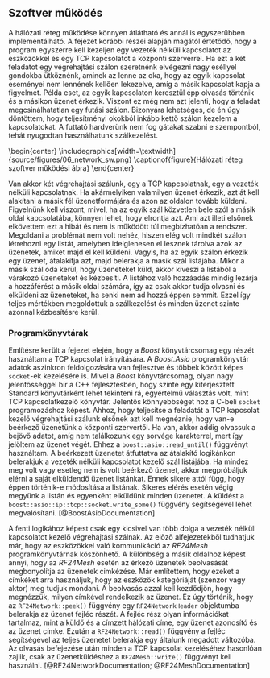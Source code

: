 ## Szoftver működés
A hálózati réteg működése könnyen átlátható és annál is egyszerűbben implementálható. A fejezet korábbi
részei alapján magától értetődő, hogy a program egyszerre kell kezeljen egy vezeték nélküli kapcsolatot
az eszközökkel és egy TCP kapcsolatot a központi szerverrel. Ha ezt a két feladatot egy végrehajtási szálon
szeretnénk elvégezni nagy eséllyel gondokba ütköznénk, aminek az lenne az oka, hogy az egyik kapcsolat
eseményei nem lennének kellően lekezelve, amíg a másik kapcsolat kapja a figyelmet. Példa eset, az
egyik kapcsolaton keresztül épp olvasás történik és a másikon üzenet érkezik. Viszont ez még nem azt
jelenti, hogy a feladat megcsinálhatatlan egy futási szálon. Bizonyára lehetséges, de én úgy döntöttem,
hogy teljesítményi okokból inkább kettő szálon kezelem a kapcsolatokat. A futtató hardverünk nem fog
gátakat szabni e szempontból, tehát nyugodtan használhatunk szálkezelést.

\begin{center}
  \includegraphics[width=\textwidth]{source/figures/06_network_sw.png}
  \captionof{figure}{Hálózati réteg szoftver működési ábra}
\end{center}

Van akkor két végrehajtási szálunk, egy a TCP kapcsolatnak, egy a vezeték nélküli kapcsolatnak. Ha akármelyiken
valamilyen üzenet érkezik, azt át kell alakítani a másik fél üzenetformájára és azon az oldalon tovább
küldeni. Figyelnünk kell viszont, mivel, ha az egyik szál közvetlen bele szól a másik oldal kapcsolatába,
könnyen lehet, hogy elrontja azt. Ami azt illeti elsőnek elkövettem ezt a hibát és nem is
működött túl megbízhatóan a rendszer. Megoldani a problémát nem volt nehéz, hiszen elég volt mindkét
szálon létrehozni egy listát, amelyben ideiglenesen el lesznek tárolva azok az üzenetek, amiket majd
el kell küldeni. Vagyis, ha az egyik szálon érkezik egy üzenet, átalakítja azt, majd belerakja a másik
szál listájába. Mikor a másik szál oda kerül, hogy üzeneteket küld, akkor kiveszi a listából a várakozó
üzeneteket és kézbesíti. A listához való hozzáadás mindig lezárja a hozzáférést a másik oldal számára,
így az csak akkor tudja olvasni és elküldeni az üzeneteket, ha senki nem ad hozzá éppen semmit. Ezzel
így teljes mértékben megoldottuk a szálkezelést és minden üzenet szinte azonnal kézbesítésre kerül.

### Programkönyvtárak
Említésre került a fejezet elején, hogy a *Boost* könyvtárcsomag egy részét használtam a TCP kapcsolat
irányítására. A *Boost.Asio* programkönyvtár adatok aszinkron feldolgozására van fejlesztve és
többek között képes `socket`-ek kezelésére is. Mivel a *Boost* könyvtárcsomag, olyan nagy jelentősséggel
bír a C++ fejlesztésben, hogy szinte egy kiterjesztett Standard könyvtárként lehet tekinteni rá,
egyértelmű választás volt, mint TCP kapcsolatkezelő könyvtár. Jelentős könnyebbséget hoz a C-beli
`socket` programozáshoz képest. Ahhoz, hogy teljesítse a feladatát a TCP kapcsolat kezelő végrehajtási
szálunk elsőnek azt kell megnéznie, hogy van-e beérkező üzenetünk a központi szervertől. Ha van, akkor
addig olvassuk a bejövő adatot, amíg nem találkozunk egy sorvége karakterrel, mert így jelöltem az
üzenet végét. Ehhez a `boost::asio::read_until()` függvényt használtam. A beérkezett
üzenetet átfuttatva az átalakító logikánkon belerakjuk a vezeték nélküli kapcsolatot kezelő szál listájába.
Ha mindez meg volt vagy esetleg nem is volt beérkező üzenet, akkor megpróbáljuk elérni a saját elküldendő
üzenet listánkat. Ennek sikere attól függ, hogy éppen történik-e módosítása a listának. Sikeres elérés
esetén végig megyünk a listán és egyenként elküldünk minden üzenetet. A küldést a
`boost::asio::ip::tcp::socket.write_some()` függvény segítségével lehet megvalósítani. [@BoostAsioDocumentation]

A fenti logikához képest csak egy kicsivel van több dolga a vezeték nélküli kapcsolatot kezelő végrehajtási
szálnak. Az előző alfejezetekből tudhatjuk már, hogy az eszközökkel való kommunikáció az *RF24Mesh*
programkönyvtárnak köszönhető. A különbség a másik oldalhoz képest annyi, hogy az *RF24Mesh* esetén
az érkező üzenetek beolvasását megbonyolítja az üzenetek cimkézése. Már említettem, hogy ezeket a címkéket
arra használjuk, hogy az eszközök kategóriáját (szenzor vagy aktor) meg tudjuk mondani. A beolvasás
azzal kell kezdődjön, hogy megnézzük, milyen címkével rendelkezik az üzenet. Ez úgy történik, hogy az
`RF24Network::peek()` függvény egy `RF24NetworkHeader` objektumba belerakja az üzenet fejléc részét.
A fejléc rész olyan információkat tartalmaz, mint a küldő és a címzett hálózati címe, egy üzenet azonosító
és az üzenet címke. Ezután a `RF24Network::read()` függvény a fejléc segítségével az teljes üzenetet
belerakja egy általunk megadott változóba. Az olvasás befejezése után minden a TCP kapcsolat
kezeléséhez hasonlóan zajlik, csak az üzenetküldéshez a `RF24Mesh::write()` függvényt kell használni. [@RF24NetworkDocumentation; @RF24MeshDocumentation]
